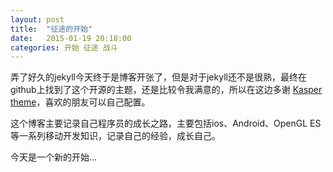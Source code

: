 ```yaml
---
layout: post
title:  "征途的开始"
date:   2015-01-19 20:18:00
categories: 开始 征途 战斗
---
```


弄了好久的jekyll今天终于是博客开张了，但是对于jekyll还不是很熟，最终在github上找到了这个开源的主题，还是比较令我满意的，所以在这边多谢 [Kasper theme]，喜欢的朋友可以自己配置。

这个博客主要记录自己程序员的成长之路，主要包括ios、Android、OpenGL ES等一系列移动开发知识，记录自己的经验，成长自己。

今天是一个新的开始...

[Kasper theme]: https://github.com/rosario/kasper